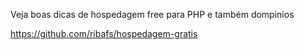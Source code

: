 Veja boas dicas de hospedagem free para PHP e também dompinios

https://github.com/ribafs/hospedagem-gratis
